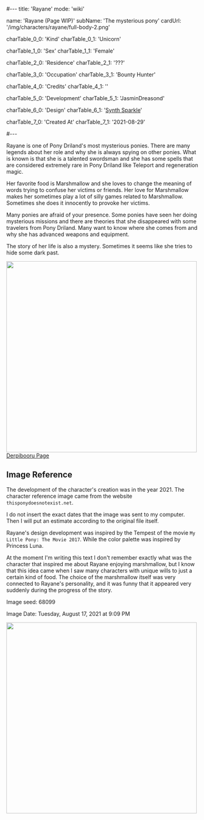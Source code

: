 #---
title: 'Rayane'
mode: 'wiki'

name: 'Rayane (Page WIP)'
subName: 'The mysterious pony'
cardUrl: '/img/characters/rayane/full-body-2.png'

charTable_0_0: 'Kind'
charTable_0_1: 'Unicorn'

charTable_1_0: 'Sex'
charTable_1_1: 'Female'

charTable_2_0: 'Residence'
charTable_2_1: '???'

charTable_3_0: 'Occupation'
charTable_3_1: 'Bounty Hunter'

charTable_4_0: 'Credits'
charTable_4_1: ''

charTable_5_0: 'Development'
charTable_5_1: 'JasminDreasond'

charTable_6_0: 'Design'
charTable_6_1: '[Synth Sparkle](https://derpibooru.org/tags/artist-colon-synthsparkle)'

charTable_7_0: 'Created At'
charTable_7_1: '2021-08-29'

#---

Rayane is one of Pony Driland's most mysterious ponies. There are many legends about her role and why she is always spying on other ponies.
What is known is that she is a talented swordsman and she has some spells that are considered extremely rare in Pony Driland like Teleport and regeneration magic.

Her favorite food is Marshmallow and she loves to change the meaning of words trying to confuse her victims or friends. Her love for Marshmallow makes her sometimes play a lot of silly games related to Marshmallow. Sometimes she does it innocently to provoke her victims. 

Many ponies are afraid of your presence. Some ponies have seen her doing mysterious missions and there are theories that she disappeared with some travelers from Pony Driland. Many want to know where she comes from and why she has advanced weapons and equipment. 

The story of her life is also a mystery. Sometimes it seems like she tries to hide some dark past.

<img src="/img/characters/rayane/ref.png" height="500">
<a href="https://derpibooru.org/images/2689494" target="_blank">Derpibooru Page</a>

## Image Reference

The development of the character's creation was in the year 2021. The character reference image came from the website `thisponydoesnotexist.net`.

I do not insert the exact dates that the image was sent to my computer. Then I will put an estimate according to the original file itself.

Rayane's design development was inspired by the Tempest of the movie `My Little Pony: The Movie 2017`. While the color palette was inspired by Princess Luna.

At the moment I'm writing this text I don't remember exactly what was the character that inspired me about Rayane enjoying marshmallow, but I know that this idea came when I saw many characters with unique wills to just a certain kind of food. The choice of the marshmallow itself was very connected to Rayane's personality, and it was funny that it appeared very suddenly during the progress of the story.

Image seed: 68099

Image Date: Tuesday, August 17, 2021 at 9:09 PM

<img src="/img/demo/Rayane-seed68099.jpg" height="500">